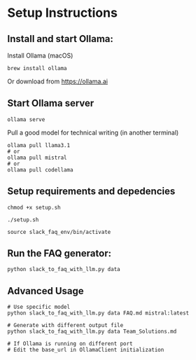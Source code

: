 # Setup Instructions
## Install and start Ollama:
Install Ollama (macOS)
```
brew install ollama
```

Or download from https://ollama.ai

## Start Ollama server
```
ollama serve
```

Pull a good model for technical writing (in another terminal)
```
ollama pull llama3.1
# or
ollama pull mistral
# or  
ollama pull codellama
```
## Setup requirements and depedencies
```
chmod +x setup.sh

./setup.sh

source slack_faq_env/bin/activate
```

## Run the FAQ generator:
```
python slack_to_faq_with_llm.py data
```

## Advanced Usage
```
# Use specific model
python slack_to_faq_with_llm.py data FAQ.md mistral:latest

# Generate with different output file
python slack_to_faq_with_llm.py data Team_Solutions.md

# If Ollama is running on different port
# Edit the base_url in OllamaClient initialization
```
